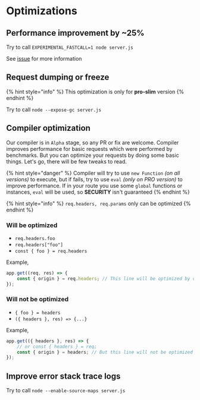 # Optimizations

## Performance improvement by ~25%

Try to call `EXPERIMENTAL_FASTCALL=1 node server.js`

See [issue](https://github.com/uNetworking/uWebSockets.js/issues/267) for more information

## Request dumping or freeze

{% hint style="info" %}
This optimization is only for **pro-slim** version
{% endhint %}

Try to call `node --expose-gc server.js`

## Compiler optimization

Our compiler is in `Alpha` stage, so any PR or fix are welcome. Compiler improves performance for basic requests which were performed by benchmarks. But you can optimize your requests by doing some basic things. Let's go, there will be few tweaks to read.

{% hint style="danger" %}
Compiler will try to use `new Function` _\(on all versions\)_ to execute, but if fails, try to use `eval` _\(only on PRO version\)_ to improve performance. If in your route you use some `global` functions or instances, `eval` will be used, so **SECURITY** isn't guaranteed
{% endhint %}

{% hint style="info" %}
`req.headers, req.params` only can be optimized
{% endhint %}

### Will be optimized

* `req.headers.foo`
* `req.headers["foo"]`
* `const { foo } = req.headers`

Example, 

```javascript
app.get((req, res) => {
    const { origin } = req.headers; // This line will be optimized by compiler
});
```

### Will not be optimized

* `{ foo } = headers`
* `({ headers }, res) => {...}`

Example,

```javascript
app.get(({ headers }, res) => {
    // or const { headers } = req;
    const { origin } = headers; // But this line will not be optimized
});
```

## Improve error stack trace logs

Try to call `node --enable-source-maps server.js`

